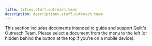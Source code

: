 ```yaml
---
title: titles.staff.outreach.team
description: descriptions.staff.outreach.team
---
```


This section includes documents intended to guide and support Quilt's Outreach Team. Please select a document from
the menu to the left (or hidden behind the button at the top if you're on a mobile device).
